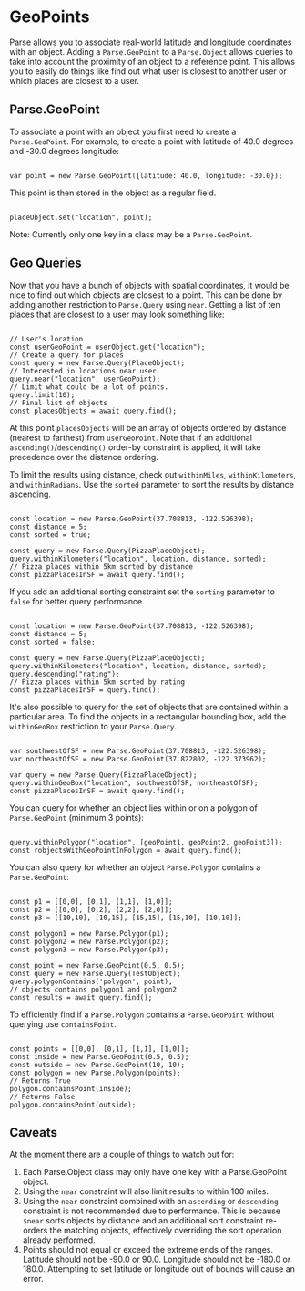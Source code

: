 # GeoPoints

Parse allows you to associate real-world latitude and longitude coordinates with an object.  Adding a `Parse.GeoPoint` to a `Parse.Object` allows queries to take into account the proximity of an object to a reference point.  This allows you to easily do things like find out what user is closest to another user or which places are closest to a user.

## Parse.GeoPoint

To associate a point with an object you first need to create a `Parse.GeoPoint`.  For example, to create a point with latitude of 40.0 degrees and -30.0 degrees longitude:

<pre><code class="javascript">
var point = new Parse.GeoPoint({latitude: 40.0, longitude: -30.0});
</code></pre>

This point is then stored in the object as a regular field.

<pre><code class="javascript">
placeObject.set("location", point);
</code></pre>

Note: Currently only one key in a class may be a `Parse.GeoPoint`.

## Geo Queries

Now that you have a bunch of objects with spatial coordinates, it would be nice to find out which objects are closest to a point.  This can be done by adding another restriction to `Parse.Query` using `near`.  Getting a list of ten places that are closest to a user may look something like:

<pre><code class="javascript">
// User's location
const userGeoPoint = userObject.get("location");
// Create a query for places
const query = new Parse.Query(PlaceObject);
// Interested in locations near user.
query.near("location", userGeoPoint);
// Limit what could be a lot of points.
query.limit(10);
// Final list of objects
const placesObjects = await query.find();
</code></pre>

 At this point `placesObjects` will be an array of objects ordered by distance (nearest to farthest) from `userGeoPoint`. Note that if an additional `ascending()`/`descending()` order-by constraint is applied, it will take precedence over the distance ordering.

To limit the results using distance, check out `withinMiles`, `withinKilometers`, and `withinRadians`. Use the `sorted` parameter to sort the results by distance ascending.

<pre><code class="javascript">
const location = new Parse.GeoPoint(37.708813, -122.526398);
const distance = 5;
const sorted = true;

const query = new Parse.Query(PizzaPlaceObject);
query.withinKilometers("location", location, distance, sorted);
// Pizza places within 5km sorted by distance
const pizzaPlacesInSF = await query.find();
</code></pre>

If you add an additional sorting constraint set the `sorting` parameter to `false` for better query performance.

<pre><code class="javascript">
const location = new Parse.GeoPoint(37.708813, -122.526398);
const distance = 5;
const sorted = false;

const query = new Parse.Query(PizzaPlaceObject);
query.withinKilometers("location", location, distance, sorted);
query.descending("rating");
// Pizza places within 5km sorted by rating
const pizzaPlacesInSF = query.find();
</code></pre>

It's also possible to query for the set of objects that are contained within a particular area.  To find the objects in a rectangular bounding box, add the `withinGeoBox` restriction to your `Parse.Query`.

<pre><code class="javascript">
var southwestOfSF = new Parse.GeoPoint(37.708813, -122.526398);
var northeastOfSF = new Parse.GeoPoint(37.822802, -122.373962);

var query = new Parse.Query(PizzaPlaceObject);
query.withinGeoBox("location", southwestOfSF, northeastOfSF);
const pizzaPlacesInSF = await query.find();
</code></pre>

You can query for whether an object lies within or on a polygon of `Parse.GeoPoint` (minimum 3 points):

<pre><code class="javascript">
query.withinPolygon("location", [geoPoint1, geoPoint2, geoPoint3]);
const robjectsWithGeoPointInPolygon = await query.find();
</code></pre>

You can also query for whether an object `Parse.Polygon` contains a `Parse.GeoPoint`:

<pre><code class="javascript">
const p1 = [[0,0], [0,1], [1,1], [1,0]];
const p2 = [[0,0], [0,2], [2,2], [2,0]];
const p3 = [[10,10], [10,15], [15,15], [15,10], [10,10]];

const polygon1 = new Parse.Polygon(p1);
const polygon2 = new Parse.Polygon(p2);
const polygon3 = new Parse.Polygon(p3);

const point = new Parse.GeoPoint(0.5, 0.5);
const query = new Parse.Query(TestObject);
query.polygonContains('polygon', point);
// objects contains polygon1 and polygon2
const results = await query.find();
</code></pre>

To efficiently find if a `Parse.Polygon` contains a `Parse.GeoPoint` without querying use `containsPoint`.

<pre><code class="javascript">
const points = [[0,0], [0,1], [1,1], [1,0]];
const inside = new Parse.GeoPoint(0.5, 0.5);
const outside = new Parse.GeoPoint(10, 10);
const polygon = new Parse.Polygon(points);
// Returns True
polygon.containsPoint(inside);
// Returns False
polygon.containsPoint(outside);
</code></pre>

## Caveats

At the moment there are a couple of things to watch out for:

1.  Each Parse.Object class may only have one key with a Parse.GeoPoint object.
2.  Using the `near` constraint will also limit results to within 100 miles.
3.  Using the `near` constraint combined with an `ascending` or `descending` constraint is not recommended due to performance. This is because `$near` sorts objects by distance and an additional sort constraint re-orders the matching objects, effectively overriding the sort operation already performed.
4.  Points should not equal or exceed the extreme ends of the ranges.  Latitude should not be -90.0 or 90.0.  Longitude should not be -180.0 or 180.0.  Attempting to set latitude or longitude out of bounds will cause an error.
